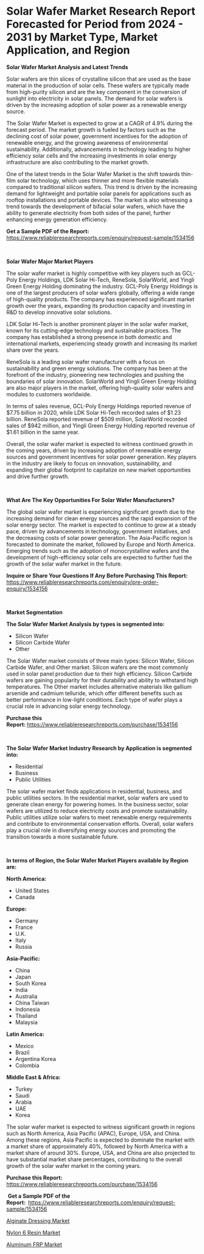 <p><h1>Solar Wafer Market Research Report Forecasted for Period from 2024 -  2031 by Market Type, Market Application, and Region</h1></p><p><strong>Solar Wafer Market Analysis and Latest Trends</strong></p>
<p><p>Solar wafers are thin slices of crystalline silicon that are used as the base material in the production of solar cells. These wafers are typically made from high-purity silicon and are the key component in the conversion of sunlight into electricity in solar panels. The demand for solar wafers is driven by the increasing adoption of solar power as a renewable energy source.</p><p>The Solar Wafer Market is expected to grow at a CAGR of 4.9% during the forecast period. The market growth is fueled by factors such as the declining cost of solar power, government incentives for the adoption of renewable energy, and the growing awareness of environmental sustainability. Additionally, advancements in technology leading to higher efficiency solar cells and the increasing investments in solar energy infrastructure are also contributing to the market growth.</p><p>One of the latest trends in the Solar Wafer Market is the shift towards thin-film solar technology, which uses thinner and more flexible materials compared to traditional silicon wafers. This trend is driven by the increasing demand for lightweight and portable solar panels for applications such as rooftop installations and portable devices. The market is also witnessing a trend towards the development of bifacial solar wafers, which have the ability to generate electricity from both sides of the panel, further enhancing energy generation efficiency.</p></p>
<p><strong>Get a Sample PDF of the Report:&nbsp;</strong> <a href="https://www.reliableresearchreports.com/enquiry/request-sample/1534156">https://www.reliableresearchreports.com/enquiry/request-sample/1534156</a></p>
<p>&nbsp;</p>
<p><strong>Solar Wafer Major Market Players</strong></p>
<p><p>The solar wafer market is highly competitive with key players such as GCL-Poly Energy Holdings, LDK Solar Hi-Tech, ReneSola, SolarWorld, and Yingli Green Energy Holding dominating the industry. GCL-Poly Energy Holdings is one of the largest producers of solar wafers globally, offering a wide range of high-quality products. The company has experienced significant market growth over the years, expanding its production capacity and investing in R&D to develop innovative solar solutions.</p><p>LDK Solar Hi-Tech is another prominent player in the solar wafer market, known for its cutting-edge technology and sustainable practices. The company has established a strong presence in both domestic and international markets, experiencing steady growth and increasing its market share over the years.</p><p>ReneSola is a leading solar wafer manufacturer with a focus on sustainability and green energy solutions. The company has been at the forefront of the industry, pioneering new technologies and pushing the boundaries of solar innovation. SolarWorld and Yingli Green Energy Holding are also major players in the market, offering high-quality solar wafers and modules to customers worldwide.</p><p>In terms of sales revenue, GCL-Poly Energy Holdings reported revenue of $7.75 billion in 2020, while LDK Solar Hi-Tech recorded sales of $1.23 billion. ReneSola reported revenue of $509 million, SolarWorld recorded sales of $942 million, and Yingli Green Energy Holding reported revenue of $1.61 billion in the same year.</p><p>Overall, the solar wafer market is expected to witness continued growth in the coming years, driven by increasing adoption of renewable energy sources and government incentives for solar power generation. Key players in the industry are likely to focus on innovation, sustainability, and expanding their global footprint to capitalize on new market opportunities and drive further growth.</p></p>
<p>&nbsp;</p>
<p><strong>What Are The Key Opportunities For Solar Wafer Manufacturers?</strong></p>
<p><p>The global solar wafer market is experiencing significant growth due to the increasing demand for clean energy sources and the rapid expansion of the solar energy sector. The market is expected to continue to grow at a steady pace, driven by advancements in technology, government initiatives, and the decreasing costs of solar power generation. The Asia-Pacific region is forecasted to dominate the market, followed by Europe and North America. Emerging trends such as the adoption of monocrystalline wafers and the development of high-efficiency solar cells are expected to further fuel the growth of the solar wafer market in the future.</p></p>
<p><strong>Inquire or Share Your Questions If Any Before Purchasing This Report:</strong> <a href="https://www.reliableresearchreports.com/enquiry/pre-order-enquiry/1534156">https://www.reliableresearchreports.com/enquiry/pre-order-enquiry/1534156</a></p>
<p>&nbsp;</p>
<p><strong>Market Segmentation</strong></p>
<p><strong>The Solar Wafer Market Analysis by types is segmented into:</strong></p>
<p><ul><li>Silicon Wafer</li><li>Silicon Carbide Wafer</li><li>Other</li></ul></p>
<p><p>The Solar Wafer market consists of three main types: Silicon Wafer, Silicon Carbide Wafer, and Other market. Silicon wafers are the most commonly used in solar panel production due to their high efficiency. Silicon Carbide wafers are gaining popularity for their durability and ability to withstand high temperatures. The Other market includes alternative materials like gallium arsenide and cadmium telluride, which offer different benefits such as better performance in low-light conditions. Each type of wafer plays a crucial role in advancing solar energy technology.</p></p>
<p><strong>Purchase this Report:&nbsp;</strong><a href="https://www.reliableresearchreports.com/purchase/1534156">https://www.reliableresearchreports.com/purchase/1534156</a></p>
<p>&nbsp;</p>
<p><strong>The Solar Wafer Market Industry Research by Application is segmented into:</strong></p>
<p><ul><li>Residential</li><li>Business</li><li>Public Utilities</li></ul></p>
<p><p>The solar wafer market finds applications in residential, business, and public utilities sectors. In the residential market, solar wafers are used to generate clean energy for powering homes. In the business sector, solar wafers are utilized to reduce electricity costs and promote sustainability. Public utilities utilize solar wafers to meet renewable energy requirements and contribute to environmental conservation efforts. Overall, solar wafers play a crucial role in diversifying energy sources and promoting the transition towards a more sustainable future.</p></p>
<p>&nbsp;</p>
<p><strong>In terms of Region, the Solar Wafer Market Players available by Region are:</strong></p>
<p>
    <p> <strong> North America: </strong>
        <ul>
            <li>United States</li>
            <li>Canada</li>
        </ul>
        </p> 
    <p> <strong> Europe: </strong>
        <ul>
            <li>Germany</li>
            <li>France</li>
            <li>U.K.</li>
            <li>Italy</li>
            <li>Russia</li>
        </ul>
        </p> 
    <p> <strong> Asia-Pacific: </strong>
        <ul>
            <li>China</li>
            <li>Japan</li>
            <li>South Korea</li>
            <li>India</li>
            <li>Australia</li>
            <li>China Taiwan</li>
            <li>Indonesia</li>
            <li>Thailand</li>
            <li>Malaysia</li>
        </ul>
        </p> 
    <p> <strong> Latin America: </strong>
        <ul>
            <li>Mexico</li>
            <li>Brazil</li>
            <li>Argentina Korea</li>
            <li>Colombia</li>
        </ul>
        </p> 
    <p> <strong> Middle East & Africa: </strong>
        <ul>
            <li>Turkey</li>
            <li>Saudi</li>
            <li>Arabia</li>
            <li>UAE</li>
            <li>Korea</li>
        </ul>
    </p>
    </p>
<p><p>The solar wafer market is expected to witness significant growth in regions such as North America, Asia Pacific (APAC), Europe, USA, and China. Among these regions, Asia Pacific is expected to dominate the market with a market share of approximately 40%, followed by North America with a market share of around 30%. Europe, USA, and China are also projected to have substantial market share percentages, contributing to the overall growth of the solar wafer market in the coming years.</p></p>
<p><strong>Purchase this Report: </strong><a href="https://www.reliableresearchreports.com/purchase/1534156">https://www.reliableresearchreports.com/purchase/1534156</a></p>
<p>&nbsp;<strong>Get a Sample PDF of the Report:&nbsp;&nbsp;</strong><a href="https://www.reliableresearchreports.com/enquiry/request-sample/1534156">https://www.reliableresearchreports.com/enquiry/request-sample/1534156</a></p>
<p><strong></strong></p>
<p><p><a href="https://github.com/globismark/Market-Research-Report-List-2/blob/main/alginate-dressing-market.md">Alginate Dressing Market</a></p><p><a href="https://github.com/bobicer/Market-Research-Report-List-2/blob/main/nylon-6-resin-market.md">Nylon 6 Resin Market</a></p><p><a href="https://github.com/timeliteaut/Market-Research-Report-List-1/blob/main/aluminum-frp-market.md">Aluminum FRP Market</a></p></p>
